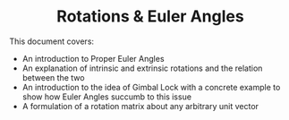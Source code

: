 <h1 align="center">Rotations & Euler Angles</h1>

This document covers:
- An introduction to Proper Euler Angles
- An explanation of intrinsic and extrinsic rotations and the relation between the two
- An introduction to the idea of Gimbal Lock with a concrete example to show how Euler Angles succumb to this issue
- A formulation of a rotation matrix about any arbitrary unit vector
